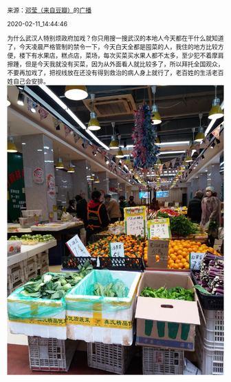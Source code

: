 来源：[邓莹（来自豆瓣）](https://www.douban.com/people/1502959/)的[广播](https://www.douban.com/people/1502959/status/2804184562/)


2020-02-11_14:44:46


为什么武汉人特别烦政府加戏？你只用搜一搜武汉的本地人今天都在干什么就知道了，今天凌晨严格管制的禁令一下，今天白天全都是囤菜的人，我住的地方比较方便，楼下有水果店，糕点店，菜场，每次买菜买水果人都不太多，至少犯不着摩肩擦踵，但是今天我就没有买菜，因为从外面看人就比较多了，所以拜托全国观众，不要再加戏了，把视线放在还没有得到救治的病人身上就行了，老百姓的生活老百姓自己会安排。
![](./pic/2020-02-11_14:44:46-邓莹的广播1.jpg)  

